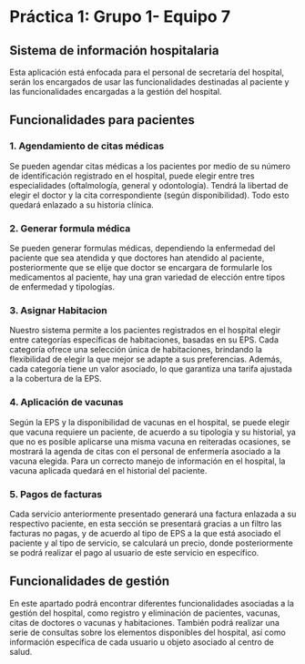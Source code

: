 

# Práctica 1: Grupo 1- Equipo 7

## **Sistema de información hospitalaria**

Esta aplicación está enfocada para el personal de secretaría del hospital, serán los encargados de 
usar las funcionalidades destinadas al paciente y las funcionalidades encargadas a la gestión del hospital.

## Funcionalidades para pacientes

### 1. Agendamiento de citas médicas

Se pueden agendar citas médicas a los pacientes por medio de su número de identificación registrado en el hospital, 
puede elegir entre tres especialidades (oftalmología, general y odontología). Tendrá la libertad de elegir el doctor y la cita correspondiente (según disponibilidad). Todo esto quedará enlazado a su historia clínica.

### 2. Generar formula médica

Se pueden generar formulas médicas, dependiendo la enfermedad del paciente que sea atendida y que doctores han atendido al paciente, 
posteriormente que se elije que doctor se encargara de formularle los medicamentos al paciente, hay una gran variedad de elección entre
tipos de enfermedad y tipologías.

### 3. Asignar Habitacion

Nuestro sistema permite a los pacientes registrados en el hospital elegir entre categorías específicas de habitaciones, basadas en su EPS. 
Cada categoría ofrece una selección única de habitaciones, brindando la flexibilidad de elegir la que mejor se adapte a sus preferencias. 
Además, cada categoría tiene un valor asociado, lo que garantiza una tarifa ajustada a la cobertura de la EPS.


### 4. Aplicación de vacunas

Según la EPS y la disponibilidad de vacunas en el hospital, se puede elegir que vacuna requiere un paciente, de acuerdo a su tipología y su historial, ya
que no es posible aplicarse una misma vacuna en reiteradas ocasiones, se mostrará la agenda de citas con el personal de enfermería asociado a la 
vacuna elegida. Para un correcto manejo de información en el hospital, la vacuna aplicada quedará en el historial del paciente.

### 5. Pagos de facturas

Cada servicio anteriormente presentado generará una factura enlazada a su respectivo paciente, en esta sección se presentará gracias a un filtro las facturas no pagas,
y de acuerdo al tipo de EPS a la que está asociado el paciente y al tipo de servicio, se calculará un precio, donde posteriormente se podrá realizar el pago al usuario de 
este servicio en específico.

## Funcionalidades de gestión

En este apartado podrá encontrar diferentes funcionalidades asociadas a la gestión del hospital, como registro y eliminación de pacientes, vacunas, citas de doctores o vacunas y habitaciones.
También podrá realizar una serie de consultas sobre los elementos disponibles del hospital, así como información específica de cada usuario u objeto asociado al centro de salud.



